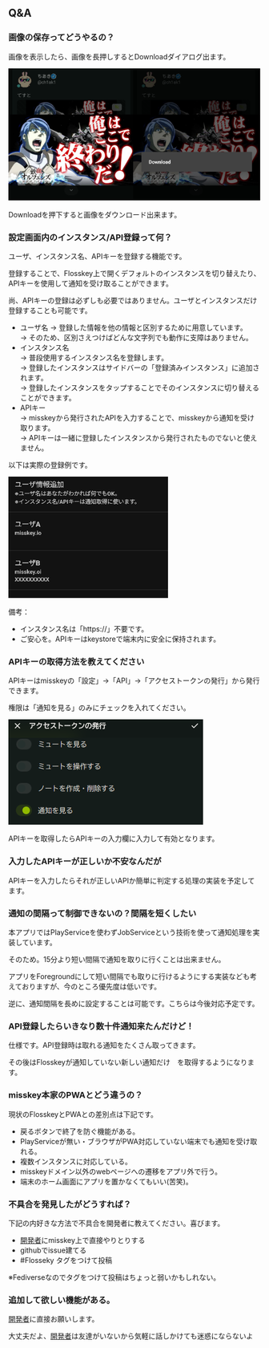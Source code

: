 ## Q&A  

### 画像の保存ってどうやるの？

画像を表示したら、画像を長押しするとDownloadダイアログ出ます。

![画像](image/001_sample.png)

Downloadを押下すると画像をダウンロード出来ます。

### 設定画面内のインスタンス/API登録って何？
ユーザ、インスタンス名、APIキーを登録する機能です。

登録することで、Flosskey上で開くデフォルトのインスタンスを切り替えたり、APIキーを使用して通知を受け取ることができます。  

尚、APIキーの登録は必ずしも必要ではありません。ユーザとインスタンスだけ登録することも可能です。
　
- ユーザ名
-> 登録した情報を他の情報と区別するために用意しています。  
-> そのため、区別さえつけばどんな文字列でも動作に支障はありません。
- インスタンス名  
-> 普段使用するインスタンス名を登録します。  
-> 登録したインスタンスはサイドバーの「登録済みインスタンス」に追加されます。  
-> 登録したインスタンスをタップすることでそのインスタンスに切り替えることができます。 
- APIキー  
-> misskeyから発行されたAPIを入力することで、misskeyから通知を受け取ります。  
-> APIキーは一緒に登録したインスタンスから発行されたものでないと使えません。  

以下は実際の登録例です。

![画像](image/002_sample.png)

備考：
- インスタンス名は「https://」不要です。
- ご安心を。APIキーはkeystoreで端末内に安全に保持されます。

### APIキーの取得方法を教えてください
APIキーはmisskeyの「設定」->「API」->「アクセストークンの発行」から発行できます。  

権限は「通知を見る」のみにチェックを入れてください。  

![画像](image/003_sample.png)

APIキーを取得したらAPIキーの入力欄に入力して有効となります。

### 入力したAPIキーが正しいか不安なんだが
APIキーを入力したらそれが正しいAPIか簡単に判定する処理の実装を予定してます。

### 通知の間隔って制御できないの？間隔を短くしたい
本アプリではPlayServiceを使わずJobServiceという技術を使って通知処理を実装しています。  

そのため。15分より短い間隔で通知を取りに行くことは出来ません。  

アプリをForegroundにして短い間隔でも取りに行けるようにする実装なども考えておりますが、今のところ優先度は低いです。  

逆に、通知間隔を長めに設定することは可能です。こちらは今後対応予定です。

### API登録したらいきなり数十件通知来たんだけど！
仕様です。API登録時は取れる通知をたくさん取ってきます。

その後はFlosskeyが通知していない新しい通知だけ　を取得するようになります。

### misskey本家のPWAとどう違うの？
現状のFlosskeyとPWAとの差別点は下記です。
- 戻るボタンで終了を防ぐ機能がある。
- PlayServiceが無い・ブラウザがPWA対応していない端末でも通知を受け取れる。
- 複数インスタンスに対応している。
- misskeyドメイン以外のwebページへの遷移をアプリ外で行う。
- 端末のホーム画面にアプリを置かなくてもいい(苦笑)。

### 不具合を発見したがどうすれば？
下記の内好きな方法で不具合を開発者に教えてください。喜びます。  
- [開発者](https://misskey.io/@ch1ak1)にmisskey上で直接やりとりする
- githubでissue建てる
- #Flosseky タグをつけて投稿

※Fediverseなのでタグをつけて投稿はちょっと弱いかもしれない。

### 追加して欲しい機能がある。
[開発者](https://misskey.io/@ch1ak1)に直接お願いします。

大丈夫だよ、[開発者](https://misskey.io/@ch1ak1)は友達がいないから気軽に話しかけても迷惑にならないよ
